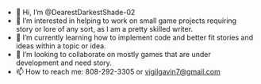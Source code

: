 - 👋 Hi, I’m @DearestDarkestShade-02
- 👀 I’m interested in helping to work on small game projects requiring story or lore of any sort, as I am a pretty skilled writer.
- 🌱 I’m currently learning how to implement code and better fit stories and ideas within a topic or idea.
- 💞️ I’m looking to collaborate on mostly games that are under development and need story.
- 📫 How to reach me: 808-292-3305 or vigilgavin7@gmail.com

<!---
DearestDarkestShade-02/DearestDarkestShade-02 is a ✨ special ✨ repository because its `README.md` (this file) appears on your GitHub profile.
You can click the Preview link to take a look at your changes.
--->

